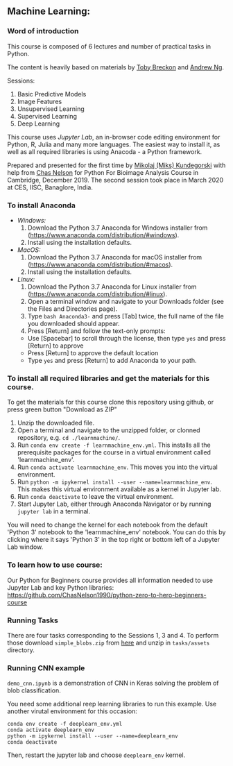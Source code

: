 ## Machine Learning:

### Word of introduction
This course is composed of 6 lectures and number of practical tasks in Python.

The content is heavily based on materials by [Toby Breckon](http://breckon.eu/toby/teaching/mltutorial/) and [Andrew Ng](https://www.coursera.org/learn/machine-learning/).

Sessions:
1. Basic Predictive Models
2. Image Features
3. Unsupervised Learning
4. Supervised Learning
5. Deep Learning

This course uses *Jupyter Lab*, an in-browser code editing environment for Python, R, Julia and many more languages. The easiest way to install it, as well as all required libraries is using Anacoda - a Python framework.

Prepared and presented for the first time by [Mikolaj (Miks) Kundegorski](https://mixmixmix.github.io) with help from [Chas Nelson](https://chasnelson.co.uk) for Python For Bioimage Analysis Course in Cambridge, December 2019. 
The second session took place in March 2020 at CES, IISC, Banaglore, India.

### To install Anaconda

* *Windows:*
  1. Download the Python 3.7 Anaconda for Windows installer from (https://www.anaconda.com/distribution/#windows).
  2. Install using the installation defaults.
* *MacOS:*
  1. Download the Python 3.7 Anaconda for macOS installer from (https://www.anaconda.com/distribution/#macos).
  2. Install using the installation defaults.
* *Linux:*
  1. Download the Python 3.7 Anaconda for Linux installer from (https://www.anaconda.com/distribution/#linux).
  2. Open a terminal window and navigate to your Downloads folder (see the Files and Directories page).
  3. Type `bash Anaconda3-` and press [Tab] twice, the full name of the file you downloaded should appear.
  4. Press [Return] and follow the text-only prompts:
    * Use [Spacebar] to scroll through the license, then type `yes` and press [Return] to approve
    * Press [Return] to approve the default location
    * Type `yes` and press [Return] to add Anaconda to your path.
    
### To install all required libraries and get the materials for this course.

To get the materials for this course clone this repository using github, or press green button "Download as ZIP"

1. Unzip the downloaded file.
2. Open a terminal and navigate to the unzipped folder, or clonned repository, e.g. `cd ./learnmachine/`.
3. Run `conda env create -f learnmachine_env.yml`. This installs all the prerequisite packages for the course in a virtual environment called 'learnmachine_env'.
4. Run `conda activate learnmachine_env`. This moves you into the virtual environment.
5. Run `python -m ipykernel install --user --name=learnmachine_env`. This makes this virtual environment available as a kernel in Jupyter lab.
6. Run `conda deactivate` to leave the virtual environment.
7. Start Jupyter Lab, either through Anaconda Navigator or by running `jupyter lab` in a terminal.

You will need to change the kernel for each notebook from the default 'Python 3' notebook to the 'learnmachine_env' notebook. You can do this by clicking where it says 'Python 3' in the top right or bottom left of a Jupyter Lab window.

### To learn how to use course:

Our Python for Beginners course provides all information needed to use Jupyter Lab and key Python libraries: https://github.com/ChasNelson1990/python-zero-to-hero-beginners-course

### Running Tasks

There are four tasks corresponding to the Sessions 1, 3 and 4. To perform those download `simple_blobs.zip` from [here](https://www.dropbox.com/sh/0s1mo71j99p1di3/AACscxEOM1mXnGhIZICCoMMDa?dl=0) and unzip in `tasks/assets` directory.



### Running CNN example

`demo_cnn.ipynb` is a demonstration of CNN in Keras solving the problem of blob classification.

You need some additional reep learning libraries to run this example. Use another virutal environment for this occasion:

```
conda env create -f deeplearn_env.yml
conda activate deeplearn_env
python -m ipykernel install --user --name=deeplearn_env
conda deactivate
```
Then, restart the jupyter lab and choose `deeplearn_env` kernel.
